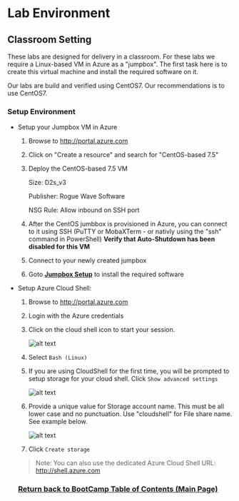 # Lab Environment

## Classroom Setting

These labs are designed for delivery in a classroom. For these labs we require a Linux-based VM in Azure as a "jumpbox". The first task here is to create this virtual machine and install the required software on it.

Our labs are build and verified using CentOS7. Our recommendations is to use CentOS7. 

### Setup Environment

* Setup your Jumpbox VM in Azure
    1. Browse to http://portal.azure.com
    2. Click on "Create a resource" and search for "CentOS-based 7.5"
    3. Deploy the CentOS-based 7.5 VM  
    
         Size: D2s_v3
    
         Publisher: Rogue Wave Software
    
         NSG Rule: Allow inbound on SSH port 
    
    
    4. After the CentOS jumbbox is provisioned in Azure, you can connect to it using SSH (PuTTY or MobaXTerm - or nativly using the "ssh" command in PowerShell)
    **Verify that Auto-Shutdown has been disabled for this VM** 
    5. Connect to your newly created jumpbox
    6. Goto [**Jumpbox Setup**](/labs/helper-files/jumpbox-setup.md) to install the required software

* Setup Azure Cloud Shell: 

    1. Browse to http://portal.azure.com
    2. Login with the Azure credentials
    3. Click on the cloud shell icon to start your session.

        ![alt text](img/cloud-shell-start.png "Spektra ready")

    4. Select `Bash (Linux)`
    5. If you are using CloudShell for the first time, you will be prompted to setup storage for your cloud shell. Click `Show advanced settings`

        ![alt text](img/cloud-show-advanced.png "Spektra ready")

    6. Provide a unique value for Storage account name. This must be all lower case and no punctuation. Use "cloudshell" for File share name. See example below.

        ![alt text](img/cloud-storage-config.png "Spektra ready")

    7. Click `Create storage`

    > Note: You can also use the dedicated Azure Cloud Shell URL: http://shell.azure.com 
    
    
    
   ### [Return back to BootCamp Table of Contents (Main Page)](https://github.com/heoelri/container-bootcamp)
